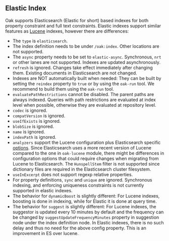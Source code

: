 <!--
   Licensed to the Apache Software Foundation (ASF) under one or more
   contributor license agreements.  See the NOTICE file distributed with
   this work for additional information regarding copyright ownership.
   The ASF licenses this file to You under the Apache License, Version 2.0
   (the "License"); you may not use this file except in compliance with
   the License.  You may obtain a copy of the License at

       http://www.apache.org/licenses/LICENSE-2.0

   Unless required by applicable law or agreed to in writing, software
   distributed under the License is distributed on an "AS IS" BASIS,
   WITHOUT WARRANTIES OR CONDITIONS OF ANY KIND, either express or implied.
   See the License for the specific language governing permissions and
   limitations under the License.
  -->

## Elastic Index

Oak supports Elasticsearch (Elastic for short) based indexes for both property constraint and full text constraints. 
Elastic indexes support similar features as [Lucene][lucene] indexes, 
however there are differences:

* The `type` is `elasticsearch`.
* The index definition needs to be under `/oak:index`.
  Other locations are not supported.
* The `async` property needs to be set to `elastic-async`. 
  Synchronous, `nrt` or other lanes are not supported.
  Indexes are updated asynchronously.
* `refresh` is ignored.
  Changes take effect immediately after changing them.
  Existing documents in Elasticsearch are not changed.
* Indexes are NOT automatically built when needed: 
  They can be built by setting the `reindex` property to `true` or by using the `oak-run` tool.
  We recommend to build them using the `oak-run` tool.
* `evaluatePathRestrictions` cannot be disabled. The parent paths are always indexed. Queries with path restrictions are 
  evaluated at index level when possible, otherwise they are evaluated at repository level.
* `codec` is ignored.
* `compatVersion` is ignored.
* `useIfExists` is ignored.
* `blobSize` is ignored.
* `name` is ignored.
* `indexPath` is ignored.
* `analyzers` support the Lucene configuration plus Elasticsearch specific [options][options]. Since Elasticsearch uses
  a more recent version of Lucene compared to the one in `oak-lucene` module, there might be differences in configuration options
  that could require changes when migrating from Lucene to Elasticsearch.
  The `HunspellStem` filter is not supported since dictionary files are required in the Elasticsearch cluster filesystem.
* `useInExcerpt` does not support regexp relative properties.
* For property definitions, `sync` and `unique` are ignored.
  Synchronous indexing, and enforcing uniqueness constraints is not currently supported in elastic indexes.
* The behavior for `dynamicBoost` is slightly different: 
  For Lucene indexes, boosting is done in indexing, while for Elastic it is done at query time.
* The behavior for `suggest` is slightly different:
  For Lucene indexes, the suggestor is updated every 10 minutes by default and the frequency
  can be changed by `suggestUpdateFrequencyMinutes` property in suggestion node under the index definition node.
  In Elastic indexes, there is no such delay and thus no need for the above config property. This is an improvement in ES over lucene.

[lucene]: https://jackrabbit.apache.org/oak/docs/query/lucene.html
[options]: https://www.elastic.co/guide/en/elasticsearch/reference/current/configure-text-analysis.html
